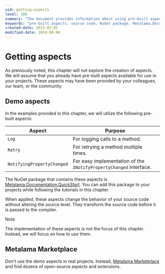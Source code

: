 ```yaml
---
uid: getting-aspects
level: 100
summary: "The document provides information about using pre-built aspects in projects, including demo aspects and those from the Metalama community, without altering source code."
keywords: "pre-built aspects, source code, NuGet package, Metalama.Documentation.QuickStart, Metalama Marketplace, open-source aspects"
created-date: 2023-03-02
modified-date: 2024-08-04
---
```

# Getting aspects

As previously noted, this chapter will not explore the creation of aspects. We will assume that you already have pre-built aspects available for use in your projects. These aspects may have been provided by your colleagues, our team, or the community.

## Demo aspects

In the examples provided in this chapter, we will utilize the following pre-built aspects:

|Aspect | Purpose |
|-------|----------|
|`Log` | For logging calls to a method. |
|`Retry` | For retrying a method multiple times. |
|`NotifyingPropertyChanged` | For easy implementation of the `INotifyPropertyChanged` interface. |

The NuGet package that contains these aspects is [Metalama.Documentation.QuickStart](https://www.nuget.org/packages/Metalama.Documentation.QuickStart). You can add this package to your projects while following the tutorials in this chapter.

When applied, these aspects change the behavior of your source code without altering the source level. They transform the source code before it is passed to the compiler.

> [!NOTE]
> The implementation of these aspects is not the focus of this chapter. Instead, we will focus on how to _use_ them.

## Metalama Marketplace

Don't use the demo aspects in real projects. Instead, [Metalama Marketplace](https://www.postsharp.net/metalama/marketplace) and find dozens of open-source aspects and extensions.






